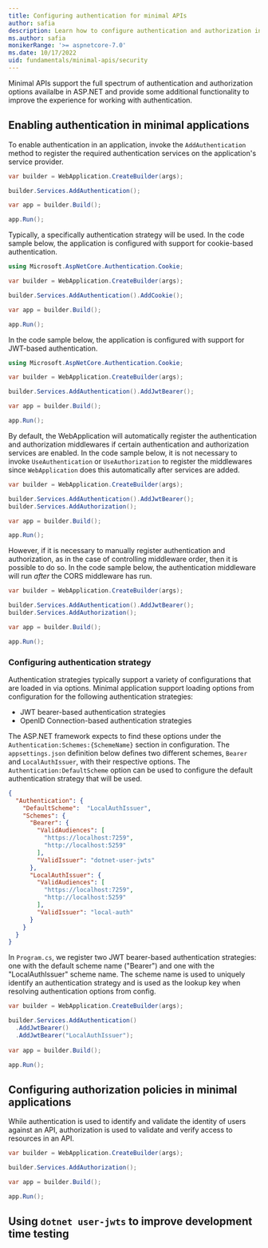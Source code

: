 ```yaml
---
title: Configuring authentication for minimal APIs
author: safia
description: Learn how to configure authentication and authorization in minimal API apps
ms.author: safia
monikerRange: '>= aspnetcore-7.0'
ms.date: 10/17/2022
uid: fundamentals/minimal-apis/security
---
```


Minimal APIs support the full spectrum of authentication and authorization options availalbe in ASP.NET and provide some additional functionality to improve the experience for working with authentication.

## Enabling authentication in minimal applications

To enable authentication in an application, invoke the `AddAuthentication` method to register the required authentication services on the application's service provider.

```csharp
var builder = WebApplication.CreateBuilder(args);

builder.Services.AddAuthentication();

var app = builder.Build();

app.Run();
```

Typically, a specifically authentication strategy will be used. In the code sample below, the application is configured with support for cookie-based authentication.

```csharp
using Microsoft.AspNetCore.Authentication.Cookie;

var builder = WebApplication.CreateBuilder(args);

builder.Services.AddAuthentication().AddCookie();

var app = builder.Build();

app.Run();
```

In the code sample below, the application is configured with support for JWT-based authentication.

```csharp
using Microsoft.AspNetCore.Authentication.Cookie;

var builder = WebApplication.CreateBuilder(args);

builder.Services.AddAuthentication().AddJwtBearer();

var app = builder.Build();

app.Run();
```

By default, the WebApplication will automatically register the authentication and authorization middlewares if certain authentication and authorization services are enabled. In the code sample below, it is not necessary to invoke `UseAuthentication` or `UseAuthorization` to register the middlewares since `WebApplication` does this automatically after services are added.

```csharp
var builder = WebApplication.CreateBuilder(args);

builder.Services.AddAuthentication().AddJwtBearer();
builder.Services.AddAuthorization();

var app = builder.Build();

app.Run();
```

However, if it is necessary to manually register authentication and authorization, as in the case of controlling middleware order, then it is possible to do so. In the code sample below, the authentication middleware will run _after_ the CORS middleware has run.

```csharp
var builder = WebApplication.CreateBuilder(args);

builder.Services.AddAuthentication().AddJwtBearer();
builder.Services.AddAuthorization();

var app = builder.Build();

app.Run();
```

### Configuring authentication strategy

Authentication strategies typically support a variety of configurations that are loaded in via options. Minimal application support loading options from configuration for the following authentication strategies:

- JWT bearer-based authentication strategies
- OpenID Connection-based authentication strategies

The ASP.NET framework expects to find these options under the `Authentication:Schemes:{SchemeName}` section in configuration. The `appsettings.json` definition below defines two different schemes, `Bearer` and `LocalAuthIssuer`, with their respective options. The `Authentication:DefaultScheme` option can be used to configure the default authentication strategy that will be used.

```json
{
  "Authentication": {
    "DefaultScheme":  "LocalAuthIssuer",
    "Schemes": {
      "Bearer": {
        "ValidAudiences": [
          "https://localhost:7259",
          "http://localhost:5259"
        ],
        "ValidIssuer": "dotnet-user-jwts"
      },
      "LocalAuthIssuer": {
        "ValidAudiences": [
          "https://localhost:7259",
          "http://localhost:5259"
        ],
        "ValidIssuer": "local-auth"
      }
    }
  }
}
```

In `Program.cs`, we register two JWT bearer-based authentication strategies: one with the default scheme name ("Bearer") and one with the "LocalAuthIssuer" scheme name. The scheme name is used to uniquely identify an authentication strategy and is used as the lookup key when resolving authentication options from config.

```csharp
var builder = WebApplication.CreateBuilder(args);

builder.Services.AddAuthentication()
  .AddJwtBearer()
  .AddJwtBearer("LocalAuthIssuer");
  
var app = builder.Build();

app.Run();
```



## Configuring authorization policies in minimal applications

While authentication is used to identify and validate the identity of users against an API, authorization is used to validate and verify access to resources in an API. 

```csharp
var builder = WebApplication.CreateBuilder(args);

builder.Services.AddAuthorization();

var app = builder.Build();

app.Run();
```

## Using `dotnet user-jwts` to improve development time testing